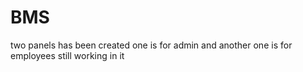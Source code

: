 # BMS
two panels has been created one is for admin and another one is for employees still working in it
